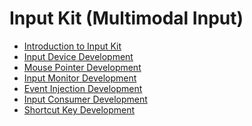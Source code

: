 # Input Kit (Multimodal Input)

- [Introduction to Input Kit](input-overview.md)
- [Input Device Development](inputdevice-guidelines.md)
- [Mouse Pointer Development](pointerstyle-guidelines.md)<!--Del-->
- [Input Monitor Development](inputmonitor-guidelines.md)
- [Event Injection Development](inputeventclient-guidelines.md)
- [Input Consumer Development](inputconsumer-guidelines.md)
- [Shortcut Key Development](shortkey-guidelines.md)
<!--DelEnd-->
